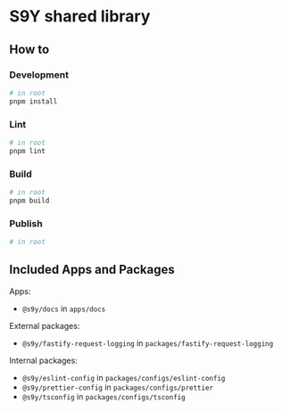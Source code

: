 # S9Y shared library

## How to

### Development

```bash
# in root
pnpm install
```

### Lint

```bash
# in root
pnpm lint
```

### Build

```bash
# in root
pnpm build
```

### Publish

```bash
# in root
```

## Included Apps and Packages

Apps:

- `@s9y/docs` in `apps/docs`

External packages:

- `@s9y/fastify-request-logging` in `packages/fastify-request-logging`

Internal packages:

- `@s9y/eslint-config` in `packages/configs/eslint-config`
- `@s9y/prettier-config` in `packages/configs/prettier`
- `@s9y/tsconfig` in `packages/configs/tsconfig`
